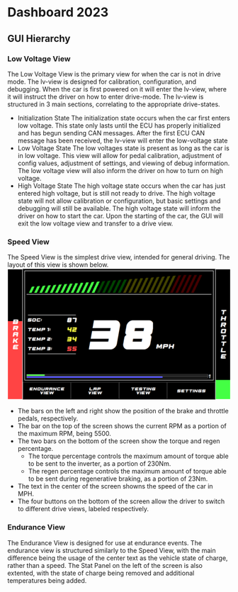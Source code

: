 # Dashboard 2023
## GUI Hierarchy
### Low Voltage View
The Low Voltage View is the primary view for when the car is not in drive mode. The lv-view is designed for calibration, configuration,
and debugging. When the car is first powered on it will enter the lv-view, where it will instruct the driver on how to enter drive-mode.
The lv-view is structured in 3 main sections, correlating to the appropriate drive-states.
- Initialization State
The initialization state occurs when the car first enters low voltage. This state only lasts until the ECU has properly initialized and has begun
sending CAN messages. After the first ECU CAN message has been received, the lv-view will enter the low-voltage state
- Low Voltage State
The low voltages state is present as long as the car is in low voltage. This view will allow for pedal calibration, adjustment of config
values, adjustment of settings, and viewing of debug information. The low voltage view will also inform the driver on how to turn on
high voltage.
- High Voltage State
The high voltage state occurs when the car has just entered high voltage, but is still not ready to drive. The high voltage state will not allow
calibration or configuration, but basic settings and debugging will still be available. The high voltage state will inform the driver on how to
start the car. Upon the starting of the car, the GUI will exit the low voltage view and transfer to a drive view.

### Speed View
The Speed View is the simplest drive view, intended for general driving. The layout of this view is shown below.
![alt text](images/speedView.png)
- The bars on the left and right show the position of the brake and throttle pedals, respectively.
- The bar on the top of the screen shows the current RPM as a portion of the maximum RPM, being 5500.
- The two bars on the bottom of the screen show the torque and regen percentage.
  - The torque percentage controls the maximum amount of torque able to be sent to the inverter, as a portion of 230Nm.
  - The regen percentage controls the maximum amount of torque able to be sent during regenerative braking, as a portion of 23Nm.
- The text in the center of the screen showns the speed of the car in MPH.
- The four buttons on the bottom of the screen allow the driver to switch to different drive views, labeled respectively.

### Endurance View
The Endurance View is designed for use at endurance events. The endurance view is structured similarly to the Speed View, with the main difference
being the usage of the center text as the vehicle state of charge, rather than a speed. The Stat Panel on the left of the screen is also extented,
with the state of charge being removed and additional temperatures being added.